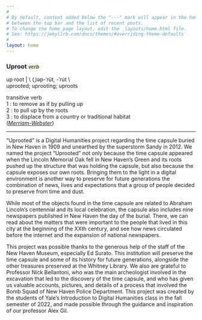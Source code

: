 ```yaml
---
#
# By default, content added below the "---" mark will appear in the home page
# between the top bar and the list of recent posts.
# To change the home page layout, edit the _layouts/home.html file.
# See: https://jekyllrb.com/docs/themes/#overriding-theme-defaults
#
layout: home
---
```


### Uproot <span style="color:#385c15;font-size:small"><em>verb</em></span>

up·​root | \ (ˌ)əp-ˈrüt, -ˈru̇t \   
uprooted; uprooting; uproots   

transitive verb   
1 : to remove as if by pulling up   
2 : to pull up by the roots   
3 : to displace from a country or traditional habitat   
 (_[Merriam-Webster](https://www.merriam-webster.com/dictionary/uproot)_)   

---

“Uprooted” is a Digital Humanities project regarding the time capsule buried in New Haven in 1909 and unearthed by the superstorm Sandy in 2012. We named the project “Uprooted” not only because the time capsule appeared when the Lincoln Memorial Oak fell in New Haven’s Green and its roots pushed up the structure that was holding the capsule, but also because the capsule exposes our own roots. Bringing them to the light in a digital environment is another way to preserve for future generations the combination of news, lives and expectations that a group of people decided to preserve from time and dust. 
 
While most of the objects found in the time capsule are related to Abraham Lincoln’s centennial and its local celebration, the capsule also includes nine newspapers published in New Haven the day of the burial. There, we can read about the matters that were important to the people that lived in this city at the beginning of the XXth century, and see how news circulated before the internet and the expansion of national newspapers.
 
This project was possible thanks to the generous help of the staff of the New Haven Museum, especially Ed Surato. This institution will preserve the time capsule and some of its history for future generations, alongside the other treasures preserved at the Whitney Library. We also are grateful to Professor Nick Bellantoni, who was the main archeologist involved in the excavation that led to the discovery of the time capsule, and who has given us valuable accounts, pictures, and details of a process that involved the Bomb Squad of New Haven Police Department. This project was created by the students of Yale’s Introduction to Digital Humanities class in the fall semester of 2022, and made possible through the guidance and inspiration of our professor Alex Gil.


